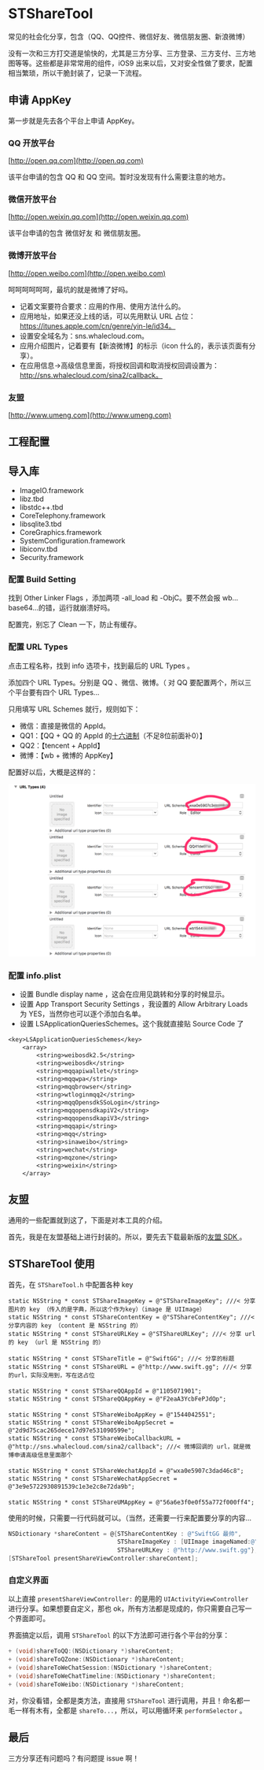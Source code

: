 # STShareTool

常见的社会化分享，包含（QQ、QQ控件、微信好友、微信朋友圈、新浪微博）

没有一次和三方打交道是愉快的，尤其是三方分享、三方登录、三方支付、三方地图等等。这些都是非常常用的组件，iOS9 出来以后，又对安全性做了要求，配置相当繁琐，所以干脆封装了，记录一下流程。

## 申请 AppKey

第一步就是先去各个平台上申请 AppKey。

### QQ 开放平台

[http://open.qq.com](http://open.qq.com)

该平台申请的包含 QQ 和 QQ 空间。暂时没发现有什么需要注意的地方。

### 微信开放平台

[http://open.weixin.qq.com](http://open.weixin.qq.com)

该平台申请的包含 微信好友 和 微信朋友圈。

### 微博开放平台

[http://open.weibo.com](http://open.weibo.com)

呵呵呵呵呵呵，最坑的就是微博了好吗。

-   记着文案要符合要求：应用的作用、使用方法什么的。
-   应用地址，如果还没上线的话，可以先用默认 URL 占位：https://itunes.apple.com/cn/genre/yin-le/id34。
-   设置安全域名为：sns.whalecloud.com。
-   应用介绍图片，记着要有【新浪微博】的标示（icon 什么的，表示该页面有分享）。
-   在应用信息->高级信息里面，将授权回调和取消授权回调设置为：http://sns.whalecloud.com/sina2/callback。

### 友盟

[http://www.umeng.com](http://www.umeng.com)

## 工程配置

## 导入库

-   ImageIO.framework
-   libz.tbd
-   libstdc++.tbd
-   CoreTelephony.framework
-   libsqlite3.tbd
-   CoreGraphics.framework
-   SystemConfiguration.framework
-   libiconv.tbd
-   Security.framework

### 配置 Build Setting

找到 Other Linker Flags ，添加两项 -all_load 和 -ObjC。要不然会报 wb…base64...的错，运行就崩溃好吗。

配置完，别忘了 Clean 一下，防止有缓存。

### 配置 URL Types

点击工程名称，找到 info 选项卡，找到最后的 URL Types 。

添加四个 URL Types。分别是 QQ 、微信、微博。（ 对 QQ 要配置两个，所以三个平台要有四个 URL Types...

只用填写 URL Schemes 就行，规则如下：

-   微信：直接是微信的 AppId。
-   QQ1：【QQ + QQ 的 AppId 的[十六进制](http://tool.oschina.net/hexconvert/)（不足8位前面补0）】
-   QQ2：【tencent + AppId】
-   微博：【wb + 微博的 AppKey】

配置好以后，大概是这样的：

![](./images/1.png)

### 配置 info.plist

-   设置 Bundle display name ，这会在应用见跳转和分享的时候显示。
-   设置 App Transport Security Settings ，我设置的 Allow Arbitrary Loads 为 YES，当然你也可以逐个添加白名单。
-   设置 LSApplicationQueriesSchemes。这个我就直接贴 Source Code 了

``` 
<key>LSApplicationQueriesSchemes</key>
	<array>
		<string>weibosdk2.5</string>
		<string>weibosdk</string>
		<string>mqqapiwallet</string>
		<string>mqqwpa</string>
		<string>mqqbrowser</string>
		<string>wtloginmqq2</string>
		<string>mqqOpensdkSSoLogin</string>
		<string>mqqopensdkapiV2</string>
		<string>mqqopensdkapiV3</string>
		<string>mqqapi</string>
		<string>mqq</string>
		<string>sinaweibo</string>
		<string>wechat</string>
		<string>mqzone</string>
		<string>weixin</string>
	</array>
```

## 友盟

通用的一些配置就到这了，下面是对本工具的介绍。

首先，我是在友盟基础上进行封装的。所以，要先去下载最新版的[友盟 SDK ](http://dev.umeng.com/social/ios/sdk-download)。

## STShareTool 使用

首先，在 `STShareTool.h` 中配置各种 key

``` 
static NSString * const STShareImageKey = @"STShareImageKey"; ///< 分享图片的 key （传入的是字典，所以这个作为key）（image 是 UIImage）
static NSString * const STShareContentKey = @"STShareContentKey"; ///< 分享内容的 key （content 是 NSString 的）
static NSString * const STShareURLKey = @"STShareURLKey"; ///< 分享 url 的 key （url 是 NSString 的）

static NSString * const STShareTitle = @"SwiftGG"; ///< 分享的标题
static NSString * const STShareURL = @"http://www.swift.gg"; ///< 分享的url，实际没用到，写在这占位

static NSString * const STShareQQAppId = @"1105071901";
static NSString * const STShareQQAppKey = @"F2eaA3YcbFePJdOp";

static NSString * const STShareWeiboAppKey = @"1544042551";
static NSString * const STShareWeiboAppSecret = @"2d9d75cac265dece17d97e531090599e";
static NSString * const STShareWeiboCallbackURL = @"http://sns.whalecloud.com/sina2/callback"; ///< 微博回调的 url，就是微博申请高级信息里面那个

static NSString * const STShareWechatAppId = @"wxa0e5907c3dad46c8";
static NSString * const STShareWechatAppSecret = @"3e9e5722930891539c1e3e2c8e72da9b";

static NSString * const STShareUMAppKey = @"56a6e3f0e0f55a772f000ff4";
```

使用的时候，只需要一行代码就可以。（当然，还需要一行来配置要分享的内容...

``` objective-c
NSDictionary *shareContent = @{STShareContentKey : @"SwiftGG 最帅",
                               STShareImageKey : [UIImage imageNamed:@"60"],
                               STShareURLKey : @"http://www.swift.gg"};
[STShareTool presentShareViewController:shareContent];
```

### 自定义界面

以上直接 `presentShareViewController:` 的是用的 `UIActivityViewController` 进行分享。如果想要自定义，那也 ok，所有方法都是现成的，你只需要自己写一个界面即可。

界面搞定以后，调用 `STShareTool` 的以下方法即可进行各个平台的分享：

``` objective-c
+ (void)shareToQQ:(NSDictionary *)shareContent;
+ (void)shareToQZone:(NSDictionary *)shareContent;
+ (void)shareToWeChatSession:(NSDictionary *)shareContent;
+ (void)shareToWeChatTimeline:(NSDictionary *)shareContent;
+ (void)shareToWeibo:(NSDictionary *)shareContent;
```

对，你没看错，全都是类方法，直接用 `STShareTool` 进行调用，并且！命名都一毛一样有木有，全都是 `shareTo...`，所以，可以用循环来 `performSelector` 。

## 最后

三方分享还有问题吗？有问题提 issue 啊！